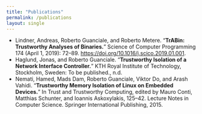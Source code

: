 ```yaml
---
title: "Publications"
permalink: /publications
layout: single
---
```


- Lindner, Andreas, Roberto Guanciale, and Roberto Metere. “**TrABin: Trustworthy Analyses of Binaries.**” Science of Computer Programming 174 (April 1, 2019): 72–89. https://doi.org/10.1016/j.scico.2019.01.001.
- Haglund, Jonas, and Roberto Guanciale. “**Trustworthy Isolation of a Network Interface Controller.**” KTH Royal Institute of Technology, Stockholm, Sweden: To be published., n.d.
- Nemati, Hamed, Mads Dam, Roberto Guanciale, Viktor Do, and Arash Vahidi. “**Trustworthy Memory Isolation of Linux on Embedded Devices.**” In Trust and Trustworthy Computing, edited by Mauro Conti, Matthias Schunter, and Ioannis Askoxylakis, 125–42. Lecture Notes in Computer Science. Springer International Publishing, 2015.

